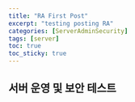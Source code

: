 ```yaml
---
title: "RA First Post"
excerpt: "testing posting RA"
categories: [ServerAdminSecurity]
tags: [server]
toc: true
toc_sticky: true
---
```


## 서버 운영 및 보안 테스트